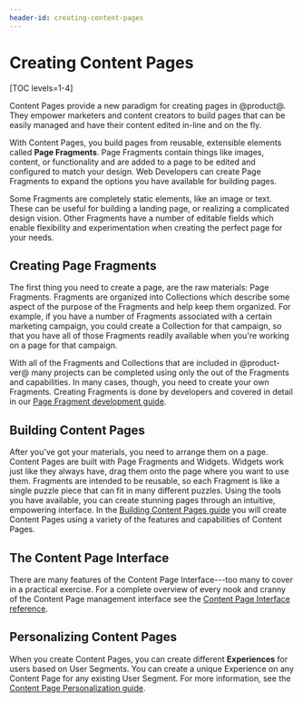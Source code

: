 ```yaml
---
header-id: creating-content-pages
---
```


# Creating Content Pages

[TOC levels=1-4]

Content Pages provide a new paradigm for creating pages in @product@. They 
empower marketers and content creators to build pages that can be easily 
managed and have their content edited in-line and on the fly.

With Content Pages, you build pages from reusable, extensible elements called 
**Page Fragments**. Page Fragments contain things like images, content, or 
functionality and are added to a page to be edited and configured to match your 
design. Web Developers can create Page Fragments to expand the options you have 
available for building pages.

Some Fragments are completely static elements, like an image or text. These can 
be useful for building a landing page, or realizing a complicated design 
vision. Other Fragments have a number of editable fields which enable 
flexibility and experimentation when creating the perfect page for your needs.

## Creating Page Fragments

The first thing you need to create a page, are the raw materials: Page 
Fragments. Fragments are organized into Collections which describe some aspect 
of the purpose of the Fragments and help keep them organized. For example, if 
you have a number of Fragments associated with a certain marketing campaign, 
you could create a Collection for that campaign, so that you have all of those 
Fragments readily available when you're working on a page for that campaign.

With all of the Fragments and Collections that are included in @product-ver@ 
many projects can be completed using only the out of the Fragments and 
capabilities. In many cases, though, you need to create your own Fragments. 
Creating Fragments is done by developers and covered in detail in our [Page 
Fragment development guide](dev-guide-link).

## Building Content Pages

After you've got your materials, you need to arrange them on a page. Content 
Pages are built with Page Fragments and Widgets. Widgets work just like they 
always have, drag them onto the page where you want to use them. Fragments are 
intended to be reusable, so each Fragment is like a single puzzle piece that 
can fit in many different puzzles. Using the tools you have available, you can 
create stunning pages through an intuitive, empowering interface. In the 
[Building Content Pages guide](/docs/7-2/user/-/knowledge_base/user/building-content-pages) you will create Content Pages 
using a variety of the features and capabilities of Content Pages.

## The Content Page Interface

There are many features of the Content Page Interface---too many to cover in a 
practical exercise. For a complete overview of every nook and cranny of the 
Content Page management interface see the [Content Page Interface reference](/docs/7-2/user/-/knowledge_base/user/the-content-page-management-interface).

## Personalizing Content Pages 

When you create Content Pages, you can create different **Experiences** for 
users based on User Segments. You can create a unique Experience on any Content 
Page for any existing User Segment. For more information, see the [Content Page Personalization guide](docs/7-2/user/-/knowledge_base/user/content-page-personalization).
